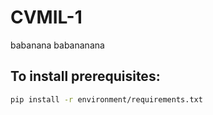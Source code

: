 # CVMIL-1
babanana babananana

## To install prerequisites:
```bash
pip install -r environment/requirements.txt
```

